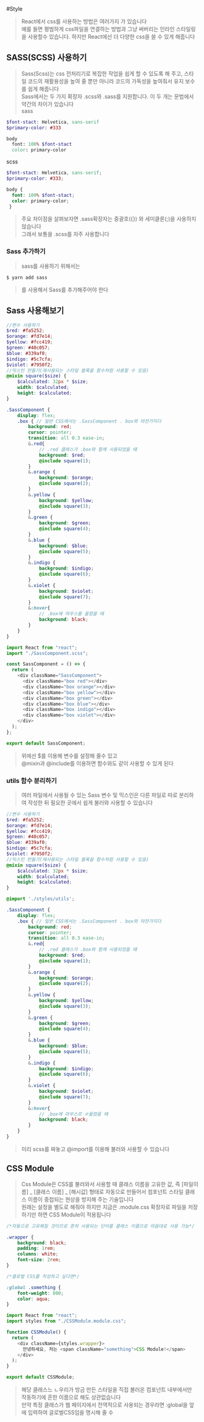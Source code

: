 #Style
>React에서  css를 사용하는 방법은 여러가지 가 있습니다  
>예를 들면 평범하게 css파일을 연결하는 방법과 그냥 써버리는 인라인 스타일링을 사용할수 있습니다. 하지만 React에선 더 다양한 css을 쓸 수 있게 해줍니다

## SASS(SCSS) 사용하기
>Sass(Scss)는 css 전처리기로 복잡한 작업을 쉽게 할 수 있도록 해 주고, 스타일 코드의 재활용성을 높여 줄 뿐만 아니라 코드의 가독성을 높여줘서 유지 보수를 쉽게 해줍니다  
>Sass에서는 두 가지 확장자 .scss와 .sass를 지원합니다. 이 두 개는 문법에서 약간의 차이가 있습니다  
sass
```scss
$font-stact: Helvetica, sans-serif
$primary-color: #333

body
  font: 100% $font-stact
  color: primary-color
```
scss
```scss
$font-stact: Helvetica, sans-serif;
$primary-color: #333;

body {
  font: 100% $font-stact;
  color: primary-color;
 }
```
>주요 차이점을 살펴보자면 .sass확장자는 중괄호({}) 와 세미클론(;)을 사용하지 않습니다  
>그래서 보통을 .scss를 자주 사용합니다
### Sass 추가하기
>sass를 사용하기 위해서는 
```yarn
$ yarn add sass
```
>를 사용해서 Sass를 추가해주어야 한다
## Sass 사용해보기
```scss
//변수 사용하기
$red: #fa5252;
$orange: #fd7e14;
$yellow: #fcc419;
$green: #40c057;
$blue: #339af0;
$indigo: #5c7cfa;
$violet: #7950f2;
//믹스인 만들기(재사용되는 스타일 블록을 함수처럼 사용할 수 있음)
@mixin square($size) {
    $calculated: 32px * $size;
    width: $calculated;
    height: $calculated;
}

.SassComponent {
    display: flex;
    .box { // 일반 CSS에서는 .SassComponent . box와 마찬가지다
        background: red;
        cursor: pointer;
        transition: all 0.3 ease-in;
        &.red{
            // .red 클래스가 .box와 함께 사용되었을 때
            background: $red;
            @include square(1);
        }
        &.orange {
            background: $orange;
            @include square(2);
        }
        &.yellow {
            background: $yellow;
            @include square(3);
        }
        &.green {
            background: $green;
            @include square(4);
        }
        &.blue {
            background: $blue;
            @include square(5);
        }
        &.indigo {
            background: $indigo;
            @include square(6);
        }
        &.violet {
            background: $violet;
            @include square(7);
        }
        &:hover{
            // .box에 마우스를 올렸을 때
            background: black;
        }
    }
}
```
```javascript
import React from "react";
import "./SassComponent.scss";

const SassComponent = () => {
  return (
    <div className="SassComponent">
      <div className="box red"></div>
      <div className="box orange"></div>
      <div className="box yellow"></div>
      <div className="box green"></div>
      <div className="box blue"></div>
      <div className="box indigo"></div>
      <div className="box violet"></div>
    </div>
  );
};

export default SassComponent;
```
>위에선 $를 이용해 변수를 설정해 줄수 있고  
>@mixin과 @include를 이용하면 함수와도 같이 사용할 수 있게 된다  
### utils 함수 분리하기
>여러 파일에서 사용될 수 있는 Sass 변수 및 믹스인은 다른 파일로 따로 분리하여 작성한 뒤 필요한 곳에서 쉽게 불러와 사용할 수 있습니다  
```scss
//변수 사용하기
$red: #fa5252;
$orange: #fd7e14;
$yellow: #fcc419;
$green: #40c057;
$blue: #339af0;
$indigo: #5c7cfa;
$violet: #7950f2;
//믹스인 만들기(재사용되는 스타일 블록을 함수처럼 사용할 수 있음)
@mixin square($size) {
    $calculated: 32px * $size;
    width: $calculated;
    height: $calculated;
}
```
```scss
@import './styles/utils';

.SassComponent {
    display: flex;
    .box { // 일반 CSS에서는 .SassComponent . box와 마찬가지다
        background: red;
        cursor: pointer;
        transition: all 0.3 ease-in;
        &.red{
            // .red 클래스가 .box와 함께 사용되었을 때
            background: $red;
            @include square(1);
        }
        &.orange {
            background: $orange;
            @include square(2);
        }
        &.yellow {
            background: $yellow;
            @include square(3);
        }
        &.green {
            background: $green;
            @include square(4);
        }
        &.blue {
            background: $blue;
            @include square(5);
        }
        &.indigo {
            background: $indigo;
            @include square(6);
        }
        &.violet {
            background: $violet;
            @include square(7);
        }
        &:hover{
            // .box에 마우스르 ㄹ올렸을 때
            background: black;
        }
    }
}
```
>미리 scss를 짜놓고 @import를 이용해 불러와 사용할 수 있습니다
## CSS Module
>Css Module은 CSS를 불러와서 사용할 때 클래스 이름을 고유한 값, 즉 [파일이름] _ [클래스 이름] _ [해시값] 형태로 자동으로 만들어서 컴포넌트 스타일 클래스 이름이 중첩되는 현상을 방지해 주는 기술입니다  
>원래는 설정을 별도로 해줘야 하지만 지금은 .module.css 확장자로 파일을 저장하기만 하면 CSS Module이 적용됩니다
```css
/*자동으로 고유해질 것이므로 흔히 사용되는 단어를 클래스 이름으로 마음대로 사용 가능*/

.wrapper {
    background: black;
    padding: 1rem;
    columns: white;
    font-size: 2rem;
}

/*클로벌 CSS를 작성하고 싶다면*/

:global .something {
    font-weight: 800;
    color: aqua;
}
```
```javascript
import React from "react";
import styles from "./CSSModule.module.css";

function CSSModule() {
  return (
    <div className={styles.wrapper}>
      안녕하세요, 저는 <span className="something">CSS Module!</span>
    </div>
  );
}

export default CSSModule;
```
>해당 클래스느 ㄴ우리가 방금 만든 스타일을 직접 불러온 컴포넌트 내부에서만 작동하기에 흔한 이름으로 해도 상관없습니다  
>만약 특정 클래스가 웹 페이지에서 전역적으로 사용되는 경우라면 :global을 앞에 입력하여 글로벌CSS임을 명시해 줄 수 
